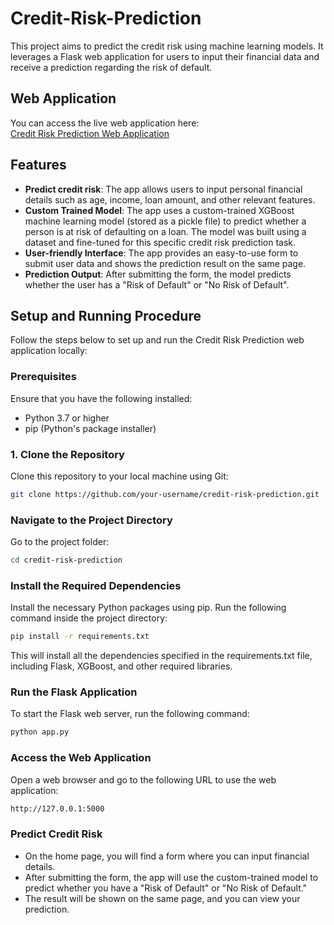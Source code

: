 # Credit-Risk-Prediction

This project aims to predict the credit risk using machine learning models. It leverages a Flask web application for users to input their financial data and receive a prediction regarding the risk of default.

## Web Application

You can access the live web application here:  
[Credit Risk Prediction Web Application](https://credit-risk-prediction-r57n.onrender.com)

## Features

- **Predict credit risk**: The app allows users to input personal financial details such as age, income, loan amount, and other relevant features.
- **Custom Trained Model**: The app uses a custom-trained XGBoost machine learning model (stored as a pickle file) to predict whether a person is at risk of defaulting on a loan. The model was built using a dataset and fine-tuned for this specific credit risk prediction task.
- **User-friendly Interface**: The app provides an easy-to-use form to submit user data and shows the prediction result on the same page.
- **Prediction Output**: After submitting the form, the model predicts whether the user has a "Risk of Default" or "No Risk of Default".

## Setup and Running Procedure

Follow the steps below to set up and run the Credit Risk Prediction web application locally:

### Prerequisites

Ensure that you have the following installed:

- Python 3.7 or higher
- pip (Python's package installer)

### 1. Clone the Repository

Clone this repository to your local machine using Git:

```bash
git clone https://github.com/your-username/credit-risk-prediction.git
```

### Navigate to the Project Directory

Go to the project folder:

```bash
cd credit-risk-prediction
```

### Install the Required Dependencies

Install the necessary Python packages using pip. Run the following command inside the project directory:

```bash
pip install -r requirements.txt
```

This will install all the dependencies specified in the requirements.txt file, including Flask, XGBoost, and other required libraries.

### Run the Flask Application

To start the Flask web server, run the following command:

```bash
python app.py
```

### Access the Web Application

Open a web browser and go to the following URL to use the web application:

```bash
http://127.0.0.1:5000
```

### Predict Credit Risk

- On the home page, you will find a form where you can input financial details.
- After submitting the form, the app will use the custom-trained model to predict whether you have a "Risk of Default" or "No Risk of Default."
- The result will be shown on the same page, and you can view your prediction.
